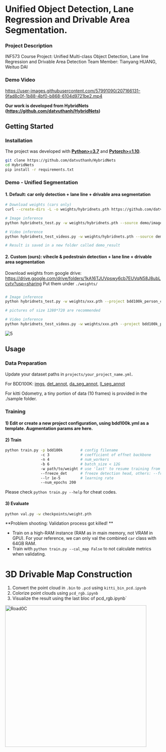 # Unified Object Detection, Lane Regression and Drivable Area Segmentation.

### Project Description
INF573 Course Project: Unified Multi-class Object Detection, Lane line Regression and Drivable Area Detection
Team Member:  Tianyang HUANG, Weituo DAI

### Demo Video
https://user-images.githubusercontent.com/57991090/207166131-9fad8c0f-1b88-4bf0-b868-6104d9721be2.mp4

**Our work is developed from HybridNets (https://github.com/datvuthanh/HybridNets)**   


## Getting Started 

### Installation
The project was developed with [**Python>=3.7**](https://www.python.org/downloads/) and [**Pytorch>=1.10**](https://pytorch.org/get-started/locally/).
```bash
git clone https://github.com/datvuthanh/HybridNets
cd HybridNets
pip install -r requirements.txt
```
 
### Demo - Unified Segmentation

#### 1. Default: car only detection + lane line + drivable area segmentation
```bash
# Download weights (cars only)
curl --create-dirs -L -o weights/hybridnets.pth https://github.com/datvuthanh/HybridNets/releases/download/v1.0/hybridnets.pth

# Image inference
python hybridnets_test.py -w weights/hybridnets.pth --source demo/image --output demo_result

# Video inference
python hybridnets_test_videos.py -w weights/hybridnets.pth --source demo/video --output demo_result

# Result is saved in a new folder called demo_result
```
#### 2. Custom (ours): vihecle & pedestrain detection + lane line + drivable area segmentation

Download weights from google drive: https://drive.google.com/drive/folders/1kA16TJUVpswy6cb7EUVqN58J8ubLcytv?usp=sharing
Put them under `./weights/`

```bash

# Image inference
python hybridnets_test.py -w weights/xxx.pth --project bdd100k_person_car --source demo/image --output demo_result

# pictures of size 1280*720 are recommended

# Video inference
python hybridnets_test_videos.py -w weights/xxx.pth --project bdd100k_person_car --source demo/video --output demo_result
```
![5](https://user-images.githubusercontent.com/57991090/207167221-416cab1b-478c-465d-8806-0d25bc0a5582.jpg)

## Usage

### Data Preparation
Update your dataset paths in `projects/your_project_name.yml`.

For BDD100K: [imgs](https://bdd-data.berkeley.edu/), [det_annot](https://drive.google.com/file/d/1d5osZ83rLwda7mfT3zdgljDiQO3f9B5M/view), [da_seg_annot](https://drive.google.com/file/d/1yNYLtZ5GVscx7RzpOd8hS7Mh7Rs6l3Z3/view), [ll_seg_annot](https://drive.google.com/file/d/1BPsyAjikEM9fqsVNMIygvdVVPrmK1ot-/view)

For kitti Odometry, a tiny portion of data (10 frames) is provided in the ./sample folder.

### Training

#### 1) Edit or create a new project configuration, using bdd100k.yml as a template. Augmentation params are here.

#### 2) Train
```bash
python train.py -p bdd100k        # config filename
                -c 3              # coefficient of effnet backbone
                -n 4              # num_workers
                -b 6              # batch_size < 12G
                -w path/to/weight # use 'last' to resume training from previous session
                --freeze_det      # freeze detection head, others: --freeze_backbone, --freeze_seg
                --lr 1e-5         # learning rate
                --num_epochs 200
```
Please check `python train.py --help` for cheat codes.

#### 3) Evaluate

```bash
python val.py -w checkpoints/weight.pth
```

**Problem shooting: Validation process got killed! **

- Train on a high-RAM instance (RAM as in main memory, not VRAM in GPU). For your reference, we can only val the combined `car` class with 64GB RAM.
- Train with `python train.py --cal_map False` to not calculate metrics when validating. 

# 3D Drivable Map Construction
1) Convert the point cloud in `.bin` to `.pcd` using `kitti_bin_pcd.ipynb`
2) Colorize point clouds using `pcd_rgb.ipynb`
3) Visualize the result using the last bloc of pcd_rgb.ipynb`
<img width="457" alt="Road0C" src="https://user-images.githubusercontent.com/57991090/207167097-c211562e-26ca-4eff-8eda-8860082e5494.png">


